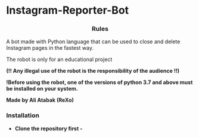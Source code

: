 # Instagram-Reporter-Bot
<h3><p align="center">Rules</p></h3>

A bot made with Python language that can be used to close and delete Instagram pages in the fastest way.

The robot is only for an educational project

<b>(!! Any illegal use of the robot is the responsibility of the audience !!)<b>

!Before using the robot, one of the versions of <b>python 3.7 </b>and above must be installed on your system.

<b>Made by Ali Atabak (ReXo)</b>


<h3><p align="left">Installation</p></h3>

- Clone the repository first -
